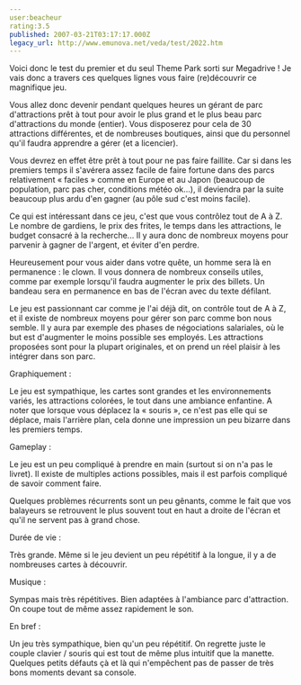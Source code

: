 ```yaml
---
user:beacheur
rating:3.5
published: 2007-03-21T03:17:17.000Z
legacy_url: http://www.emunova.net/veda/test/2022.htm
---
```

Voici donc le test du premier et du seul Theme Park sorti sur Megadrive ! Je vais donc a travers ces quelques lignes vous faire (re)découvrir ce magnifique jeu.   

  

Vous allez donc devenir pendant quelques heures un gérant de parc d'attractions prêt à tout pour avoir le plus grand et le plus beau parc d'attractions du monde (entier). Vous disposerez pour cela de 30 attractions différentes, et de nombreuses boutiques, ainsi que du personnel qu'il faudra apprendre a gérer (et a licencier).   

Vous devrez en effet être prêt à tout pour ne pas faire faillite. Car si dans les premiers temps il s'avérera assez facile de faire fortune dans des parcs relativement « faciles » comme en Europe et au Japon (beaucoup de population, parc pas cher, conditions météo ok...), il deviendra par la suite beaucoup plus ardu d'en gagner (au pôle sud c'est moins facile).   

  

Ce qui est intéressant dans ce jeu, c'est que vous contrôlez tout de A à Z. Le nombre de gardiens, le prix des frites, le temps dans les attractions, le budget consacré à la recherche... Il y aura donc de nombreux moyens pour parvenir à gagner de l'argent, et éviter d'en perdre.   

  

Heureusement pour vous aider dans votre quête, un homme sera là en permanence : le clown. Il vous donnera de nombreux conseils utiles, comme par exemple lorsqu'il faudra augmenter le prix des billets. Un bandeau sera en permanence en bas de l'écran avec du texte défilant.   

Le jeu est passionnant car comme je l'ai déjà dit, on contrôle tout de A à Z, et il existe de nombreux moyens pour gérer son parc comme bon nous semble. Il y aura par exemple des phases de négociations salariales, où le but est d'augmenter le moins possible ses employés. Les attractions proposées sont pour la plupart originales, et on prend un réel plaisir à les intégrer dans son parc.  

  

Graphiquement :  

Le jeu est sympathique, les cartes sont grandes et les environnements variés, les attractions colorées, le tout dans une ambiance enfantine. A noter que lorsque vous déplacez la « souris », ce n'est pas elle qui se déplace, mais l'arrière plan, cela donne une impression un peu bizarre dans les premiers temps.  

  

Gameplay :  

Le jeu est un peu compliqué à prendre en main (surtout si on n'a pas le livret). Il existe de multiples actions possibles, mais il est parfois compliqué de savoir comment faire.  

Quelques problèmes récurrents sont un peu gênants, comme le fait que vos balayeurs se retrouvent le plus souvent tout en haut a droite de l'écran et qu'il ne servent pas à grand chose.  

  

Durée de vie :  

Très grande. Même si le jeu devient un peu répétitif à la longue, il y a de nombreuses cartes à découvrir.  

  

Musique :  

Sympas mais très répétitives. Bien adaptées à l'ambiance parc d'attraction. On coupe tout de même assez rapidement le son.  

  

  

En bref :  

Un jeu très sympathique, bien qu'un peu répétitif. On regrette juste le couple clavier / souris qui est tout de même plus intuitif que la manette. Quelques petits défauts çà et là qui n'empêchent pas de passer de très bons moments devant sa console.